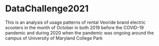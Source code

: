 # DataChallenge2021

This is an analysis of usage patterns of rental Veoride brand electric scooters in the month of October 
in both 2019 before the COVID-19 pandemic and during 2020 when the pandemic was ongoing around the campus
of University of Maryland College Park
